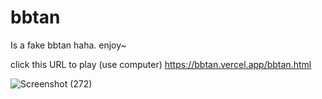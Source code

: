 # bbtan
Is a fake bbtan haha. enjoy~

click this URL to play (use computer) https://bbtan.vercel.app/bbtan.html

![Screenshot (272)](https://user-images.githubusercontent.com/100282257/182812226-00702da0-f099-4ab6-8553-966929f09617.png)
